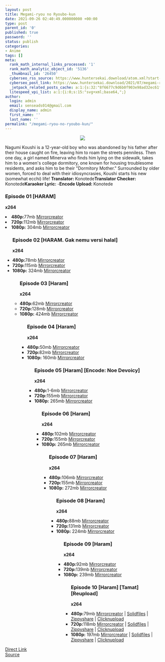 ```yaml
---
layout: post
title: Megami-ryou no Ryoubo-kun
date: 2021-09-26 02:40:49.000000000 +00:00
type: post
parent_id: '0'
published: true
password: ''
status: publish
categories:
- Anime
tags: []
meta:
  rank_math_internal_links_processed: '1'
  rank_math_analytic_object_id: '5136'
  _thumbnail_id: '26450'
  cyberseo_rss_source: https://www.huntersekai.download/atom.xml?start-index=1
  cyberseo_post_link: https://www.huntersekai.download/2021/07/megami-ryou-no-ryoubo-kun.html
  _jetpack_related_posts_cache: a:1:{s:32:"8f6677c9d6b0f903e98ad32ec61f8deb";a:2:{s:7:"expires";i:1657551088;s:7:"payload";a:3:{i:0;a:1:{s:2:"id";i:27191;}i:1;a:1:{s:2:"id";i:24141;}i:2;a:1:{s:2:"id";i:27187;}}}}
  litespeed_vpi_list: a:1:{i:0;s:15:"svg+xml;base64,";}
author:
  login: admin
  email: senseads014@gmail.com
  display_name: admin
  first_name: ''
  last_name: ''
permalink: "/megami-ryou-no-ryoubo-kun/"
---
```

<p> <a class="popup" data-target="41812"></a>
<div dir="ltr" style="text-align: left;" trbidi="on">
<div class="separator" style="clear: both; text-align: center;"><a href="https://1.bp.blogspot.com/-XloQPyHciDU/YO8mZ8L3OmI/AAAAAAAAIMY/MBxmiKtvQo83eT2HhkZ9Vr4CaNhhyS5wwCLcBGAsYHQ/s0/116410.jpgg" imageanchor="1" style="margin-left: 1em; margin-right: 1em;"><img border="0" data-original-height="318" data-original-width="225" src="{{ site.baseurl }}/assets/2021/09/116410.jpg" /></a></div>
<p>Nagumi Koushi is a 12-year-old boy who was abandoned by his father after their house caught on fire, leaving him to roam the streets penniless. Then one day, a girl named Minerva who finds him lying on the sidewalk, takes him to a women's college dormitory, one known for housing troublesome residents, and asks him to be their "Dormitory Mother." Surrounded by older women, forced to deal with their idiosyncrasies, Koushi starts his new (somewhat ecchi) life!<a name="more"></a>
<pekerja><b>Translator: </b><span>Konotede</span><b>Translator Checker: </b><span>Konotede</span><b>Karaoker Lyric: </b><span>-</span><b>Encode Upload: </b><span>Konotede</span></pekerja>
<div class="dl">
<ul> </ul>
<h3>Episode 01 [HARAM]</h3>
<p><strong>x264</strong>
<li><b>480p:</b><span id="size">77mb</span> <a href="https://mir.cr/MKZOC3AH">Mirrorcreator</a></li>
<li><b>720p:</b><span id="size">112mb</span> <a href="https://mir.cr/MKZOC3AH">Mirrorcreator</a></li>
<li><b>1080p:</b> <span id="size">304mb</span> <a href="https://mir.cr/MKZOC3AH">Mirrorcreator</a></li>
<ul />
<h3>Episode 02 [HARAM. Gak nemu versi halal]</h3>
<p><strong>x264</strong>
<li><b>480p:</b><span id="size">78mb</span> <a href="https://mir.cr/1T6LF0GN">Mirrorcreator</a></li>
<li><b>720p:</b><span id="size">115mb</span> <a href="https://mir.cr/0BP94WFF">Mirrorcreator</a></li>
<li><b>1080p:</b> <span id="size">324mb</span> <a href="https://mir.cr/ZEGQKNI9">Mirrorcreator</a></li>
<ul />
<h3>Episode 03 [Haram]</h3>
<p><strong>x264</strong>
<li><b>480p:</b><span id="size">62mb</span> <a href="https://www.mirrored.to/files/MHNNWEYG/[Huntersekai]_Penjaga_Asrama_Dewi-Dewi_-_03_[480MHD[Haram][5A7FAEC0].mkv_links">Mirrorcreator</a></li>
<li><b>720p:</b><span id="size">128mb</span> <a href="https://www.mirrored.to/files/0YYOXFXS/[Huntersekai]_Penjaga_Asrama_Dewi-Dewi_-_03_[720HD[Haram][1E64616D].mkv_links">Mirrorcreator</a></li>
<li><b>1080p:</b> <span id="size">424mb</span> <a href="https://www.mirrored.to/files/QMKOJD5T/[Huntersekai]_Penjaga_Asrama_Dewi-Dewi_-_03_[1080FHD[Haram][FB10E6B1].mkv_links">Mirrorcreator</a></li>
<ul />
<h3>Episode 04 [Haram]</h3>
<p><strong>x264</strong>
<li><b>480p:</b><span id="size">50mb</span> <a href="https://www.mirrored.to/files/0ZBTUDCN/[Huntersekai]_Penjaga_Asrama_Dewi-Dewi_-_04_[480MHD[Haram][C7FD2C2F].mkv_links">Mirrorcreator</a></li>
<li><b>720p:</b><span id="size">82mb</span> <a href="https://www.mirrored.to/files/0CSFIGND/[Huntersekai]_Penjaga_Asrama_Dewi-Dewi_-_04_[720HD[Haram][36607060].mkv_links">Mirrorcreator</a></li>
<li><b>1080p:</b> <span id="size">160mb</span> <a href="https://www.mirrored.to/files/1VSH6PRS/[Huntersekai]_Penjaga_Asrama_Dewi-Dewi_-_04_[1080FHD[Haram][ECB261EF].mkv_links">Mirrorcreator</a></li>
<ul />
<h3>Episode 05 [Haram] [Encode: Noe Devoicy]</h3>
<p><strong>x264</strong>
<li><b>480p:</b><span id="size">1-6mb</span> <a href="https://www.mirrored.to/files/IBOWPGKH/[Huntersekai]_Penjaga_Asrama_Dewi-Dewi_-_05_[480MHD][E4FE08CC].mkv_links">Mirrorcreator</a></li>
<li><b>720p:</b><span id="size">155mb</span> <a href="https://www.mirrored.to/files/1DC2E1E6/[Huntersekai]_Penjaga_Asrama_Dewi-Dewi_-_05_[720HD][BD569933].mkv_links">Mirrorcreator</a></li>
<li><b>1080p:</b> <span id="size">265mb</span> <a href="https://www.mirrored.to/files/1RXGTDGG/[Huntersekai]_Penjaga_Asrama_Dewi-Dewi_-_05_[1080FHD][79F9A925].mkv_links">Mirrorcreator</a></li>
<ul />
<h3>Episode 06 [Haram]</h3>
<p><strong>x264</strong>
<li><b>480p:</b><span id="size">102mb</span> <a href="https://www.mirrored.to/files/0SWI0PLF/[Huntersekai]_Penjaga_Asrama_Dewi-Dewi_-_06_[480MHD][AB867025].mkv_links">Mirrorcreator</a></li>
<li><b>720p:</b><span id="size">155mb</span> <a href="https://www.mirrored.to/files/0WPRQ2EY/[Huntersekai]_Penjaga_Asrama_Dewi-Dewi_-_06_[720HD][0CD113CA].mkv_links">Mirrorcreator</a></li>
<li><b>1080p:</b> <span id="size">265mb</span> <a href="https://www.mirrored.to/files/0HE3JELV/[Huntersekai]_Penjaga_Asrama_Dewi-Dewi_-_06_[1080FHD][7DAF9507].mkv_links">Mirrorcreator</a></li>
<ul />
<h3>Episode 07 [Haram]</h3>
<p><strong>x264</strong>
<li><b>480p:</b><span id="size">106mb</span> <a href="https://www.mirrored.to/files/0EIFINGD/[Huntersekai]_Penjaga_Asrama_Dewi-Dewi_-_07_[480MHD][B321B78D].mkv_links">Mirrorcreator</a></li>
<li><b>720p:</b><span id="size">155mb</span> <a href="https://www.mirrored.to/files/CT5NM7T1/[Huntersekai]_Penjaga_Asrama_Dewi-Dewi_-_07_[720HD][93BAFD34].mkv_links">Mirrorcreator</a></li>
<li><b>1080p:</b> <span id="size">272mb</span> <a href="https://www.mirrored.to/files/0DPVBOSC/[Huntersekai]_Penjaga_Asrama_Dewi-Dewi_-_07_[1080FHD][BDE63283].mkv_links">Mirrorcreator</a></li>
<ul />
<h3>Episode 08 [Haram]</h3>
<p><strong>x264</strong>
<li><b>480p:</b><span id="size">88mb</span> <a href="https://www.mirrored.to/files/0CLYOGA3/[Huntersekai]_Penjaga_Asrama_Dewi-Dewi_-_08_[480MHD][72D79C52].mkv_links">Mirrorcreator</a></li>
<li><b>720p:</b><span id="size">131mb</span> <a href="https://www.mirrored.to/files/VOAJ5QB7/[Huntersekai]_Penjaga_Asrama_Dewi-Dewi_-_08_[720HD][F7404285].mkv_links">Mirrorcreator</a></li>
<li><b>1080p:</b> <span id="size">224mb</span> <a href="https://www.mirrored.to/files/1GMKCY89/[Huntersekai]_Penjaga_Asrama_Dewi-Dewi_-_08_[1080FHD][E6F5F6EB].mkv_links">Mirrorcreator</a></li>
<ul />
<h3>Episode 09 [Haram]</h3>
<p><strong>x264</strong>
<li><b>480p:</b><span id="size">92mb</span> <a href="https://www.mirrored.to/files/08BX4NH5/[Huntersekai]_Penjaga_Asrama_Dewi-Dewi_-_09_[480MHD][C832B115].mkv_links">Mirrorcreator</a></li>
<li><b>720p:</b><span id="size">139mb</span> <a href="https://www.mirrored.to/files/HLVH0CU6/[Huntersekai]_Penjaga_Asrama_Dewi-Dewi_-_09_[720HD][C1DB410B].mkv_links">Mirrorcreator</a></li>
<li><b>1080p:</b> <span id="size">239mb</span> <a href="https://www.mirrored.to/files/TUJBTCYF/[Huntersekai]_Penjaga_Asrama_Dewi-Dewi_-_09_[1080FHD][E9BAFAA8].mkv_links">Mirrorcreator</a></li>
<ul />
<h3>Episode 10 [Haram] [Tamat][Reupload]</h3>
<p><strong>x264</strong>
<li><b>480p:</b><span id="size">79mb</span> <a href="https://semawur.com/zcFi">Mirrorcreator</a> | <a href="https://semawur.com/DpV2cEdKBtN">Solidfiles</a> | <a href="https://semawur.com/IVmk">Zippyshare</a> | <a href="https://semawur.com/vT7qPUz">Clicknupload</a></li>
<li><b>720p:</b><span id="size">118mb</span> <a href="https://semawur.com/WOXVe9G">Mirrorcreator</a> | <a href="https://semawur.com/KuI02ftvPPyd">Solidfiles</a> | <a href="https://semawur.com/O1DFBO7Dx">Zippyshare</a> | <a href="https://semawur.com/xy1waUvvB6t">Clicknupload</a></li>
<li><b>1080p:</b> <span id="size">197mb</span> <a href="https://semawur.com/4otVjGROEp6u">Mirrorcreator</a> | <a href="https://semawur.com/k4yj4">Solidfiles</a> | <a href="https://semawur.com/9qaP2NjgJyv">Zippyshare</a> | <a href="https://semawur.com/CTL7HfBzC4Ab">Clicknupload</a></li>
</div>
<link rel="stylesheet" href="https://cdnjs.cloudflare.com/ajax/libs/font-awesome/4.7.0/css/font-awesome.min.css" />
<div class="divbtn"> <a href="https://handymansurrender.com/fihup8buzv?key=94550f7ce39444073321dde3b8782f97" class="btn"><i class="fa fa-download"></i> Direct Link</a> <br /><a href="https://www.huntersekai.download/2021/07/megami-ryou-no-ryoubo-kun.html">Source</a> </div>
</div>
